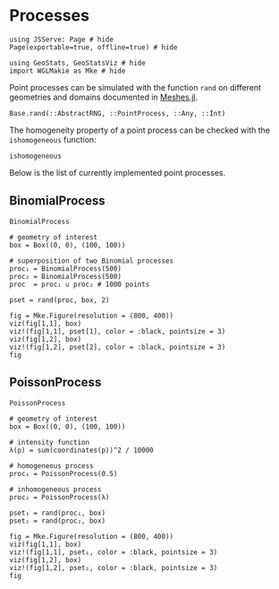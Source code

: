 # Processes

```@example pointprocs
using JSServe: Page # hide
Page(exportable=true, offline=true) # hide

using GeoStats, GeoStatsViz # hide
import WGLMakie as Mke # hide
```

Point processes can be simulated with the function `rand` on
different geometries and domains documented in
[Meshes.jl](https://github.com/JuliaGeometry/Meshes.jl).

```@docs
Base.rand(::AbstractRNG, ::PointProcess, ::Any, ::Int)
```

The homogeneity property of a point process can be checked
with the `ishomogeneous` function:

```@docs
ishomogeneous
```

Below is the list of currently implemented point processes.

## BinomialProcess

```@docs
BinomialProcess
```

```@example pointprocs
# geometry of interest
box = Box((0, 0), (100, 100))

# superposition of two Binomial processes
proc₁ = BinomialProcess(500)
proc₂ = BinomialProcess(500)
proc  = proc₁ ∪ proc₂ # 1000 points

pset = rand(proc, box, 2)

fig = Mke.Figure(resolution = (800, 400))
viz(fig[1,1], box)
viz!(fig[1,1], pset[1], color = :black, pointsize = 3)
viz(fig[1,2], box)
viz!(fig[1,2], pset[2], color = :black, pointsize = 3)
fig
```

## PoissonProcess

```@docs
PoissonProcess
```

```@example pointprocs
# geometry of interest
box = Box((0, 0), (100, 100))

# intensity function
λ(p) = sum(coordinates(p))^2 / 10000

# homogeneous process
proc₁ = PoissonProcess(0.5)

# inhomogeneous process
proc₂ = PoissonProcess(λ)

pset₁ = rand(proc₁, box)
pset₂ = rand(proc₂, box)

fig = Mke.Figure(resolution = (800, 400))
viz(fig[1,1], box)
viz!(fig[1,1], pset₁, color = :black, pointsize = 3)
viz(fig[1,2], box)
viz!(fig[1,2], pset₂, color = :black, pointsize = 3)
fig
```